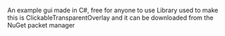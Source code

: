 An example gui made in C#, free for anyone to use
Library used to make this is ClickableTransparentOverlay and it can be downloaded from the NuGet packet manager
